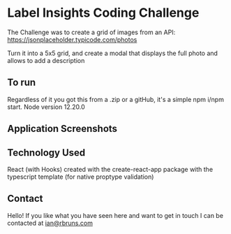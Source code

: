 # Label Insights Coding Challenge

The Challenge was to create a grid of images from an API:
https://jsonplaceholder.typicode.com/photos

Turn it into a 5x5 grid, and create a modal that displays the full photo and allows to add a description

## To run

Regardless of it you got this from a .zip or a gitHub, it's a simple npm i/npm start.  Node version 12.20.0

## Application Screenshots

## Technology Used

React (with Hooks) created with the create-react-app package with the typescript template (for native
proptype validation)

## Contact

Hello!  If you like what you have seen here and want to get in touch I can be
contacted at ian@rbruns.com